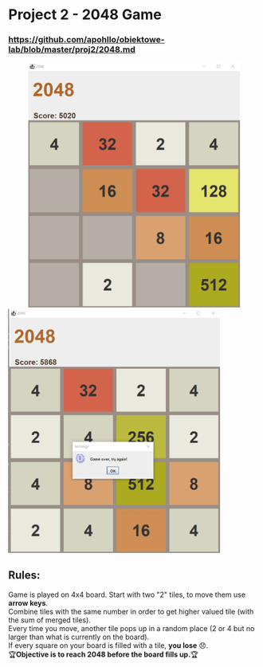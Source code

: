 # Project 2 - 2048 Game
### https://github.com/apohllo/obiektowe-lab/blob/master/proj2/2048.md
<img src="https://github.com/sy1wi4/2048/blob/master/2048game.png" width="425" hspace="40"/> <img src="https://github.com/sy1wi4/2048/blob/master/2048gameover.png" width="425"/>

## Rules:
Game is played on 4x4 board. Start with two "2" tiles, to move them use **arrow keys**. <br />
Combine tiles with the same number in order to get higher valued tile (with the sum of merged tiles). <br />
Every time you move, another tile pops up in a random place (2 or 4 but no larger than what is currently on the board). <br />
If every square on your board is filled with a tile, **you lose** :disappointed:. <br />
:trophy:**Objective is to reach 2048 before the board fills up.**:trophy:

